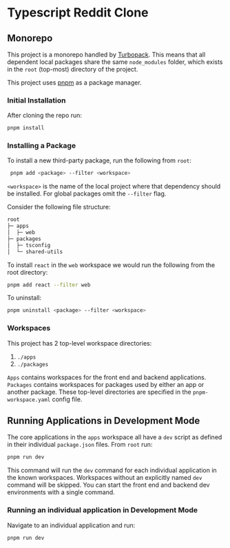 # Typescript Reddit Clone

## Monorepo

This project is a monorepo handled by [Turbopack](https://turbo.build/). This means that all dependent local packages share the same `node_modules` folder, which exists in the `root` (top-most) directory of the project.

This project uses [pnpm](https://pnpm.io/) as a package manager.

### Initial Installation

After cloning the repo run:

```bash
pnpm install
```

### Installing a Package

To install a new third-party package, run the following from `root`:

```bash
 pnpm add <package> --filter <workspace>
 ```

 `<workspace>` is the name of the local project where that dependency should be installed. For global packages omit the `--filter` flag.

Consider the following file structure:

```txt
root
├─ apps
│  ├─ web
├─ packages
│  ├─ tsconfig
│  └─ shared-utils
```

To install `react` in the `web` workspace we would run the following from the root directory:

```bash
pnpm add react --filter web
```

To uninstall:

```bash
pnpm uninstall <package> --filter <workspace>
```

### Workspaces

This project has 2 top-level workspace directories:

1. `./apps`
2. `./packages`

`Apps` contains workspaces for the front end and backend applications. `Packages` contains workspaces for packages used by either an app or another package. These top-level directories are specified in the `pnpm-workspace.yaml` config file.

## Running Applications in Development Mode

The core applications in the `apps` workspace all have a `dev` script as defined in their individual `package.json` files. From `root` run:

```bash
pnpm run dev
```

This command will run the `dev` command for each individual application in the known workspaces. Workspaces without an explicitly named `dev` command will be skipped. You can start the front end and backend dev environments with a single command.

### Running an individual application in Development Mode

Navigate to an individual application and run:

```bash
pnpm run dev
```

